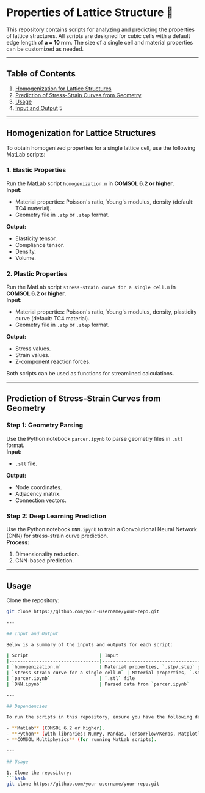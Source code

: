 # Properties of Lattice Structure 📐

This repository contains scripts for analyzing and predicting the properties of lattice structures. All scripts are designed for cubic cells with a default edge length of **a = 10 mm**. The size of a single cell and material properties can be customized as needed.

---

## Table of Contents
1. [Homogenization for Lattice Structures](#homogenization-for-lattice-structures)
2. [Prediction of Stress-Strain Curves from Geometry](#prediction-of-stress-strain-curves-from-geometry)
3. [Usage](#usage)
4. [Input and Output](#input-and-output)
5

---

## Homogenization for Lattice Structures

To obtain homogenized properties for a single lattice cell, use the following MatLab scripts:

### 1. **Elastic Properties**
Run the MatLab script `homogenization.m` in **COMSOL 6.2 or higher**.  
**Input:**  
- Material properties: Poisson's ratio, Young's modulus, density (default: TC4 material).  
- Geometry file in `.stp` or `.step` format.  

**Output:**  
- Elasticity tensor.  
- Compliance tensor.  
- Density.  
- Volume.  

### 2. **Plastic Properties**
Run the MatLab script `stress-strain curve for a single cell.m` in **COMSOL 6.2 or higher**.  
**Input:**  
- Material properties: Poisson's ratio, Young's modulus, density, plasticity curve (default: TC4 material).  
- Geometry file in `.stp` or `.step` format.  

**Output:**  
- Stress values.  
- Strain values.  
- Z-component reaction forces.  

Both scripts can be used as functions for streamlined calculations.

---

## Prediction of Stress-Strain Curves from Geometry

### Step 1: Geometry Parsing
Use the Python notebook `parcer.ipynb` to parse geometry files in `.stl` format.  
**Input:**  
- `.stl` file.  

**Output:**  
- Node coordinates.  
- Adjacency matrix.  
- Connection vectors.  

### Step 2: Deep Learning Prediction
Use the Python notebook `DNN.ipynb` to train a Convolutional Neural Network (CNN) for stress-strain curve prediction.  
**Process:**  
1. Dimensionality reduction.  
2. CNN-based prediction.  

---

## Usage

Clone the repository:
   ```bash
   git clone https://github.com/your-username/your-repo.git

---

## Input and Output

Below is a summary of the inputs and outputs for each script:

| Script                          | Input                                                                 | Output                                                                 |
|---------------------------------|-----------------------------------------------------------------------|------------------------------------------------------------------------|
| `homogenization.m`              | Material properties, `.stp/.step` geometry                            | Elasticity tensor, compliance tensor, density, volume                  |
| `stress-strain curve for a single cell.m` | Material properties, `.stp/.step` geometry                  | Stress, strain, Z-component reaction forces                            |
| `parcer.ipynb`                  | `.stl` file                                                          | Node coordinates, adjacency matrix, connection vectors                 |
| `DNN.ipynb`                     | Parsed data from `parcer.ipynb`                                       | Stress-strain curve prediction                                         |

---

## Dependencies

To run the scripts in this repository, ensure you have the following dependencies installed:

- **MatLab** (COMSOL 6.2 or higher).  
- **Python** (with libraries: NumPy, Pandas, TensorFlow/Keras, Matplotlib).  
- **COMSOL Multiphysics** (for running MatLab scripts).  

---

## Usage

1. Clone the repository:
   ```bash
   git clone https://github.com/your-username/your-repo.git

